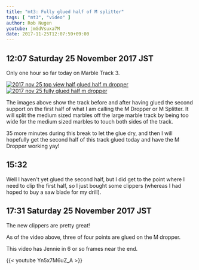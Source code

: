 ```yaml
---
title: "mt3: Fully glued half of M splitter"
tags: [ "mt3", "video" ]
author: Rob Nugen
youtube: jmGdVsuxa7M
date: 2017-11-25T12:07:59+09:00
---
```


## 12:07 Saturday 25 November 2017 JST

Only one hour so far today on Marble Track 3.

[![2017 nov 25 top view half glued half m dropper](//b.robnugen.com/art/marble_track_3/construction/2017/thumbs/2017_nov_25_top_view_half_glued_half_m_dropper.jpg)](//b.robnugen.com/art/marble_track_3/construction/2017/2017_nov_25_top_view_half_glued_half_m_dropper.jpg)
[![2017 nov 25 fully glued half m dropper](//b.robnugen.com/art/marble_track_3/construction/2017/thumbs/2017_nov_25_fully_glued_half_m_dropper.jpg)](//b.robnugen.com/art/marble_track_3/construction/2017/2017_nov_25_fully_glued_half_m_dropper.jpg)

The images above show the track before and after having glued the
second support on the first half of what I am calling the M Dropper or
M Splitter.  It will split the medium sized marbles off the large
marble track by being too wide for the medium sized marbles to touch
both sides of the track.

35 more minutes during this break to let the glue dry, and then I will
hopefully get the second half of this track glued today and have the M
Dropper working yay!

## 15:32

Well I haven't yet glued the second half, but I did get to the point
where I need to clip the first half, so I just bought some clippers
(whereas I had hoped to buy a saw blade for my drill).

## 17:31 Saturday 25 November 2017 JST

The new clippers are pretty great!

As of the video above, three of four points are glued on the M dropper.

This video has Jennie in 6 or so frames near the end.

{{< youtube Yn5x7M6uZ_A >}}
